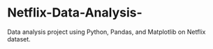 # Netflix-Data-Analysis-
Data analysis project using Python, Pandas, and Matplotlib on Netflix dataset.  
